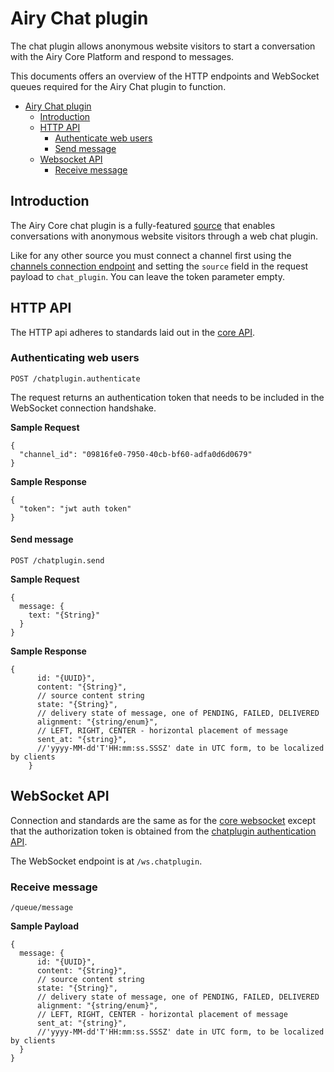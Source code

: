 # Airy Chat plugin

The chat plugin allows anonymous website visitors to start a conversation with 
the Airy Core Platform and respond to messages.

This documents offers an overview of the HTTP endpoints and WebSocket queues required for the Airy Chat plugin to function.

- [Airy Chat plugin](#airy-chat-plugin)
  - [Introduction](#introduction)
  - [HTTP API](#http-api)
    - [Authenticate web users](#authenticating-web-users)
    - [Send message](#send-message)
  - [Websocket API](#websocket-api)
    - [Receive message](#receive-message)

## Introduction

The Airy Core chat plugin is a fully-featured [source](./glossary.md#source) that enables conversations with anonymous 
website visitors through a web chat plugin.

Like for any other source you must connect a channel first using the [channels connection endpoint](api.md#connecting-channels) 
and setting the `source` field in the request payload to `chat_plugin`. You can leave the token parameter empty. 


## HTTP API

The HTTP api adheres to standards laid out in the [core API](api.md#introduction).

### Authenticating web users

`POST /chatplugin.authenticate`

The request returns an authentication token that needs to be included in the WebSocket connection handshake.

**Sample Request**

```json5
{
  "channel_id": "09816fe0-7950-40cb-bf60-adfa0d6d0679"
}
```

**Sample Response**

```json5
{
  "token": "jwt auth token"
}
```

#### Send message

`POST /chatplugin.send`

**Sample Request**

```json5
{
  message: {
    text: "{String}"
  }
}
```

**Sample Response**

```json5
{
      id: "{UUID}",
      content: "{String}",
      // source content string
      state: "{String}",
      // delivery state of message, one of PENDING, FAILED, DELIVERED
      alignment: "{string/enum}",
      // LEFT, RIGHT, CENTER - horizontal placement of message
      sent_at: "{string}",
      //'yyyy-MM-dd'T'HH:mm:ss.SSSZ' date in UTC form, to be localized by clients
    }
```



## WebSocket API

Connection and standards are the same as for the [core websocket](websocket.md) except that the authorization 
token is obtained from the [chatplugin authentication API](#authenticating-web-users).

The WebSocket endpoint is at `/ws.chatplugin`. 


### Receive message

`/queue/message`

**Sample Payload**

```json5
{
  message: {
      id: "{UUID}",
      content: "{String}",
      // source content string
      state: "{String}",
      // delivery state of message, one of PENDING, FAILED, DELIVERED
      alignment: "{string/enum}",
      // LEFT, RIGHT, CENTER - horizontal placement of message
      sent_at: "{string}",
      //'yyyy-MM-dd'T'HH:mm:ss.SSSZ' date in UTC form, to be localized by clients
  }
}
```
